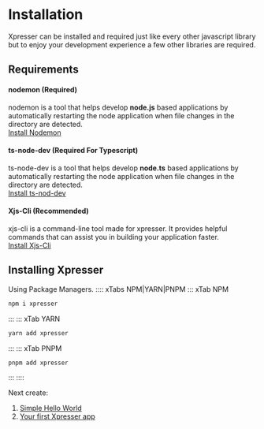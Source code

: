 # Installation
Xpresser can be installed and required just like every other javascript library but to enjoy your development experience a few other libraries are required.
## Requirements

#### nodemon (Required)
nodemon is a tool that helps develop **node.js** based applications by automatically restarting the node application when file changes in the directory are detected. 
<br>[Install Nodemon](https://www.npmjs.com/package/nodemon)

#### ts-node-dev **(Required For Typescript)**
ts-node-dev is a tool that helps develop **node.ts** based applications by automatically restarting the node application when file changes in the directory are detected. 
<br>[Install ts-nod-dev](https://www.npmjs.com/package/ts-node-dev)

#### Xjs-Cli (Recommended)
xjs-cli is a command-line tool made for xpresser. It provides helpful commands that can assist you in building your application faster.
<br>[Install Xjs-Cli](./xjs-cli.md)

## Installing Xpresser
Using Package Managers.
:::: xTabs NPM|YARN|PNPM
::: xTab NPM
```sh
npm i xpresser
```
:::
::: xTab YARN
```sh
yarn add xpresser
```
:::
::: xTab PNPM
```sh
pnpm add xpresser
```
:::
::::

Next create: 


1. [Simple Hello World](./hello-world.md)
2. [Your first Xpresser app](./getting-started.md)
